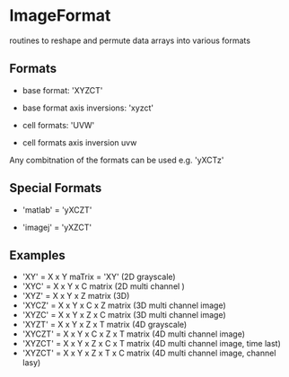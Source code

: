 ImageFormat
===========

routines to reshape and permute data arrays into various formats


Formats
-------

   - base format: 'XYZCT'

   - base format axis inversions: 'xyzct'

   - cell formats: 'UVW'

   - cell formats axis inversion uvw


Any combitnation of the formats can be used e.g. 'yXCTz'


Special Formats
---------------

   - 'matlab' = 'yXCZT'

   - 'imagej' = 'yXZCT'


Examples
--------
   
   - 'XY'    = X x Y maTrix = 'XY' (2D grayscale)
   - 'XYC'   = X x Y x C matrix (2D multi channel )
   - 'XYZ'   = X x Y x Z matrix (3D)
   - 'XYCZ'  = X x Y x C x Z matrix (3D multi channel image)
   - 'XYZC'  = X x Y x Z x C matrix (3D multi channel image)
   - 'XYZT'  = X x Y x Z x T matrix (4D grayscale)
   - 'XYCZT' = X x Y x C x Z x T matrix (4D multi channel image)
   - 'XYZCT' = X x Y x Z x C x T matrix (4D multi channel image, time last)
   - 'XYZCT' = X x Y x Z x T x C matrix (4D multi channel image, channel lasy)









